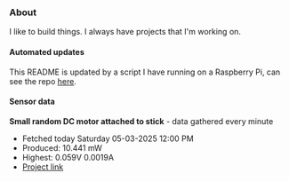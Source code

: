 ### About
I like to build things. I always have projects that I'm working on.

#### Automated updates
This README is updated by a script I have running on a Raspberry Pi, can see the repo [here](https://github.com/jdc-cunningham/raspi-git-repo-updater).

#### Sensor data


**Small random DC motor attached to stick** - data gathered every minute
- Fetched today Saturday 05-03-2025 12:00 PM
- Produced: 10.441 mW
- Highest: 0.059V 0.0019A
- [Project link](https://github.com/jdc-cunningham/turbine-raspi)